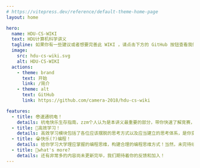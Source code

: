 ```yaml
---
# https://vitepress.dev/reference/default-theme-home-page
layout: home

hero:
  name: HDU-CS-WIKI
  text: HDU计算机科学讲义
  tagline: 如果你有一些建议或者想要完善此 WIKI ，请点击下方的 GitHub 按钮查看我们的仓库提交 issue 或者 PR ！
  image:
    src: hdu-cs-wiki.svg
    alt: HDU-CS-WIKI
  actions:
    - theme: brand
      text: 开始
      link: /简介
    - theme: alt
      text: GitHub
      link: https://github.com/camera-2018/hdu-cs-wiki

features:
  - title: 😎速通杭电！
    details: 杭电快乐生存指南，zzm个人认为是本讲义最重要的部分，带你快速了解竞赛，导师，科研，实验室，GPA等大伙最想知道的内容！
  - title: 🤧高效学习！
    details: 高效学习模块包括了各位应该摆脱的思考方式以及应当建立的思考体系，是你变成一个真正大学生的必经之路！
  - title: 😭快乐(?)编程！
    details: 给你学习大学理应掌握的编程思维，构建合理的编程思维方式！当然，未完待续，很多内容仍在测试阶段。
  - title: 🤣what's more?
    details: 还有非常多的内容尚未更新完毕，我们期待着你的反馈和加入！
---
```


<meta name="baidu-site-verification" content="codeva-GDehy1VQ6d" />
